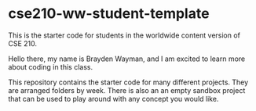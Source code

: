 # cse210-ww-student-template
This is the starter code for students in the worldwide content version of CSE 210.

Hello there, my name is Brayden Wayman, and I am excited to learn more about coding in this class.

This repository contains the starter code for many different projects. They are arranged folders by week. There is also an an empty sandbox project that can be used to play around with any concept you would like.
